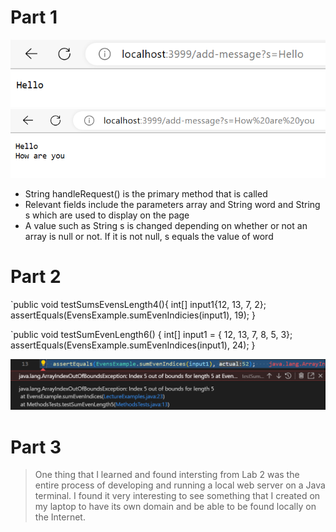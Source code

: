 # Part 1
![Image](Hello.png)
![Image](HelloHowAre.png)
* String handleRequest() is the primary method that is called 
* Relevant fields include the parameters array and String word and String s which are used to display on the page 
* A value such as String s is changed depending on whether or not an array is null or not. If it is not null, s equals the value of word

# Part 2
`public void  testSumsEvensLength4(){ int[] input1{12, 13, 7, 2}; assertEquals(EvensExample.sumEvenIndicies(input1), 19); }


`public void testSumEvenLength6() { int[] input1 = { 12, 13, 7, 8, 5, 3}; assertEquals(EvensExample.sumEvenIndices(input1), 24); }

![Image](BugResult.png)

# Part 3 
> One thing that I learned and found intersting from Lab 2 was the entire process of developing and running a local web server on a Java terminal. I found it very interesting to see something that I created on my laptop to have its own domain and be able to be found locally on the Internet. 
